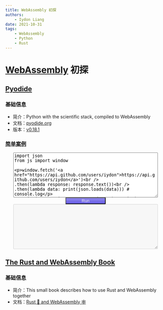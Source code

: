 ```yaml
---
title: WebAssembly 初探
authors:
    - Iydon Liang
date: 2021-10-31
tags:
    - WebAssembly
    - Python
    - Rust
---
```


<script src="https://cdn.jsdelivr.net/pyodide/v0.18.1/full/pyodide.js"></script>

# [WebAssembly](https://en.wikipedia.org/wiki/WebAssembly) 初探
## [Pyodide](https://github.com/pyodide/pyodide)
### 基础信息
- 简介：Python with the scientific stack, compiled to WebAssembly
- 文档：[pyodide.org](https://pyodide.org/en/stable/)
- 版本：[v0.18.1](https://github.com/pyodide/pyodide/releases/tag/0.18.1)

### [简单案例](https://pyodide.org/en/stable/usage/quickstart.html)
<div align="center">
    <textarea id="code" style="width: 90%;" rows="9">
import json
from js import window

window.fetch('https://api.github.com/users/iydon') \
    .then(lambda response: response.text()) \
    .then(lambda data: print(json.loads(data)))  # console.log

print(__import__('sys').version)
    </textarea>
    <br />
    <button
        type="submit" onclick="evaluatePython()"
        style="width: 25%; background: linear-gradient(#9088ec, #665ce6); color: #EEE;"
    >Run</button>
    <br />
    <textarea id="output" style="width: 90%;" rows="9" disabled></textarea>
</div>

<script>
    const output = document.getElementById("output");
    const code = document.getElementById("code");

    // init Pyodide
    async function main() {
        output.value = "Initializing...\n";
        let pyodide = await loadPyodide({
            indexURL: "https://cdn.jsdelivr.net/pyodide/v0.18.1/full/",
        });
        output.value += "Ready!\n";
        return pyodide;
    }
    let pyodideReadyPromise = main();

    async function evaluatePython() {
        let pyodide = await pyodideReadyPromise;
        try {
            pyodide.runPython(`
                import io, sys

                sys.stdout, stdout = io.StringIO(), sys.stdout
            `);
            pyodide.runPython(code.value);
            let result = pyodide.runPython(`
                result, sys.stdout = sys.stdout, stdout
                result.seek(0)
                result.read()
            `);
            output.value = result;
        } catch (err) {
            output.value = err;
        }
    }
</script>


## [The Rust and WebAssembly Book](https://github.com/rustwasm/book)
### 基础信息
- 简介：This small book describes how to use Rust and WebAssembly together
- 文档：[Rust 🦀 and WebAssembly 🕸](https://rustwasm.github.io/book/)
